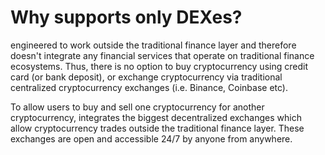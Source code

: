 # Why supports only DEXes?

engineered to work outside the traditional finance layer and therefore doesn't integrate any financial services that operate on traditional finance ecosystems. Thus, there is no option to buy cryptocurrency using credit card (or bank deposit), or exchange cryptocurrency via traditional centralized cryptocurrency exchanges (i.e. Binance, Coinbase etc).

To allow users to buy and sell one cryptocurrency for another cryptocurrency, integrates the biggest decentralized exchanges which allow cryptocurrency trades outside the traditional finance layer. These exchanges are open and accessible 24/7 by anyone from anywhere.
